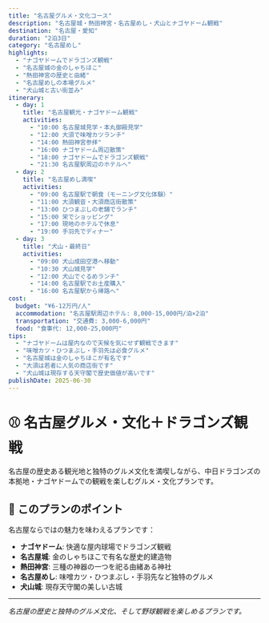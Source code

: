 ```yaml
---
title: "名古屋グルメ・文化コース"
description: "名古屋城・熱田神宮・名古屋めし・犬山とナゴヤドーム観戦"
destination: "名古屋・愛知"
duration: "2泊3日"
category: "名古屋めし"
highlights:
  - "ナゴヤドームでドラゴンズ観戦"
  - "名古屋城の金のしゃちほこ"
  - "熱田神宮の歴史と由緒"
  - "名古屋めしの本場グルメ"
  - "犬山城と古い街並み"
itinerary:
  - day: 1
    title: "名古屋観光・ナゴヤドーム観戦"
    activities:
      - "10:00 名古屋城見学・本丸御殿見学"
      - "12:00 大須で味噌カツランチ"
      - "14:00 熱田神宮参拝"
      - "16:00 ナゴヤドーム周辺散策"
      - "18:00 ナゴヤドームでドラゴンズ観戦"
      - "21:30 名古屋駅周辺のホテルへ"
  - day: 2
    title: "名古屋めし満喫"
    activities:
      - "09:00 名古屋駅で朝食（モーニング文化体験）"
      - "11:00 大須観音・大須商店街散策"
      - "13:00 ひつまぶしの老舗でランチ"
      - "15:00 栄でショッピング"
      - "17:00 現地のホテルで休息"
      - "19:00 手羽先でディナー"
  - day: 3
    title: "犬山・最終日"
    activities:
      - "09:00 犬山成田空港へ移動"
      - "10:30 犬山城見学"
      - "12:00 犬山でぐるめランチ"
      - "14:00 名古屋駅でお土産購入"
      - "16:00 名古屋駅から帰路へ"
cost:
  budget: "¥6-12万円/人"
  accommodation: "名古屋駅周辺ホテル: 8,000-15,000円/泊×2泊"
  transportation: "交通費: 3,000-6,000円"
  food: "食事代: 12,000-25,000円"
tips:
  - "ナゴヤドームは屋内なので天候を気にせず観戦できます"
  - "味噌カツ・ひつまぶし・手羽先は必食グルメ"
  - "名古屋城は金のしゃちほこが有名です"
  - "大須は若者に人気の商店街です"
  - "犬山城は現存する天守閣で歴史価値が高いです"
publishDate: 2025-06-30
---
```


# ⚾ 名古屋グルメ・文化＋ドラゴンズ観戦

名古屋の歴史ある観光地と独特のグルメ文化を満喫しながら、中日ドラゴンズの本拠地・ナゴヤドームでの観戦を楽しむグルメ・文化プランです。

## 🌟 このプランのポイント

名古屋ならではの魅力を味わえるプランです：

- **ナゴヤドーム**: 快適な屋内球場でドラゴンズ観戦
- **名古屋城**: 金のしゃちほこで有名な歴史的建造物
- **熱田神宮**: 三種の神器の一つを祀る由緒ある神社
- **名古屋めし**: 味噌カツ・ひつまぶし・手羽先など独特のグルメ
- **犬山城**: 現存天守閣の美しい古城

---

*名古屋の歴史と独特のグルメ文化、そして野球観戦を楽しめるプランです。*
